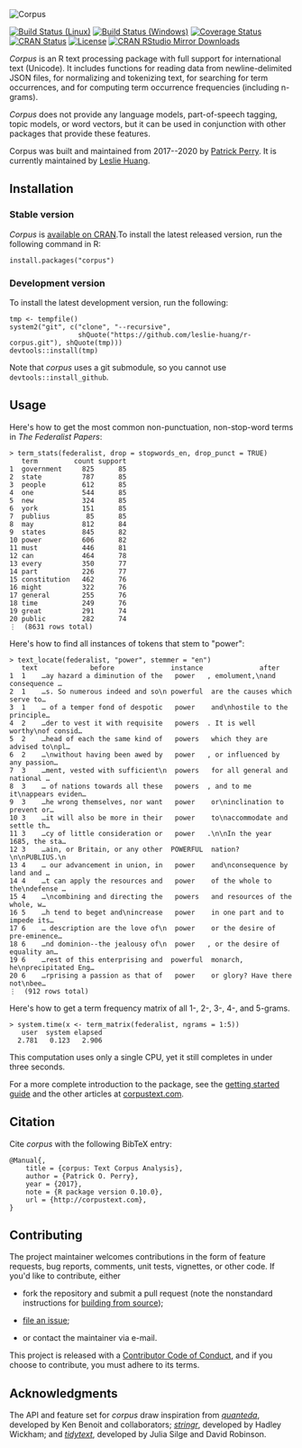 <div style="margin-bottom:14px"><img alt="Corpus" src="man/figures/banner.png" /></div>

[![Build Status (Linux)][travis-badge]][travis]
[![Build Status (Windows)][appveyor-badge]][appveyor]
[![Coverage Status][codecov-badge]][codecov]
[![CRAN Status][cran-badge]][cran]
[![License][apache-badge]][apache]
[![CRAN RStudio Mirror Downloads][cranlogs-badge]][cran]


*Corpus* is an R text processing package with full support for international
text (Unicode). It includes functions for reading data from newline-delimited
JSON files, for normalizing and tokenizing text, for searching for term
occurrences, and for computing term occurrence frequencies (including
n-grams).

*Corpus* does not provide any language models, part-of-speech tagging, topic
models, or word vectors, but it can be used in conjunction with other packages
that provide these features.

Corpus was built and maintained from 2017--2020 by [Patrick Perry](https://github.com/patperry/). It is currently maintained by [Leslie Huang](https://github.com/leslie-huang).


Installation
------------

### Stable version

*Corpus* is [available on CRAN][cran].To install the latest released version,
run the following command in R:

    install.packages("corpus")


### Development version

To install the latest development version, run the following:

    tmp <- tempfile()
    system2("git", c("clone", "--recursive",
                     shQuote("https://github.com/leslie-huang/r-corpus.git"), shQuote(tmp)))
    devtools::install(tmp)

Note that *corpus* uses a git submodule, so you cannot use
`devtools::install_github`.


Usage
-----

Here's how to get the most common non-punctuation, non-stop-word terms in *The
Federalist Papers*:

    > term_stats(federalist, drop = stopwords_en, drop_punct = TRUE)
       term         count support
    1  government     825      85
    2  state          787      85
    3  people         612      85
    4  one            544      85
    5  new            324      85
    6  york           151      85
    7  publius         85      85
    8  may            812      84
    9  states         845      82
    10 power          606      82
    11 must           446      81
    12 can            464      78
    13 every          350      77
    14 part           226      77
    15 constitution   462      76
    16 might          322      76
    17 general        255      76
    18 time           249      76
    19 great          291      74
    20 public         282      74
    ⋮  (8631 rows total)

Here's how to find all instances of tokens that stem to "power":

    > text_locate(federalist, "power", stemmer = "en")
       text             before              instance              after             
    1  1    …ay hazard a diminution of the   power   , emolument,\nand consequence …
    2  1    …s. So numerous indeed and so\n powerful  are the causes which serve to…
    3  1    … of a temper fond of despotic   power    and\nhostile to the principle…
    4  2    …der to vest it with requisite   powers  . It is well worthy\nof consid…
    5  2    …head of each the same kind of   powers   which they are advised to\npl…
    6  2    …\nwithout having been awed by   power   , or influenced by any passion…
    7  3    …ment, vested with sufficient\n  powers   for all general and national …
    8  3    … of nations towards all these   powers  , and to me it\nappears eviden…
    9  3    …he wrong themselves, nor want   power    or\ninclination to prevent or…
    10 3    …it will also be more in their   power    to\naccommodate and settle th…
    11 3    …cy of little consideration or   power   .\n\nIn the year 1685, the sta…
    12 3    …ain, or Britain, or any other  POWERFUL  nation?\n\nPUBLIUS.\n         
    13 4    … our advancement in union, in   power    and\nconsequence by land and …
    14 4    …t can apply the resources and   power    of the whole to the\ndefense …
    15 4    …\ncombining and directing the   powers   and resources of the whole, w…
    16 5    …h tend to beget and\nincrease   power    in one part and to impede its…
    17 6    … description are the love of\n  power    or the desire of pre-eminence…
    18 6    …nd dominion--the jealousy of\n  power   , or the desire of equality an…
    19 6    …rest of this enterprising and  powerful  monarch, he\nprecipitated Eng…
    20 6    …rprising a passion as that of   power    or glory? Have there not\nbee…
    ⋮  (912 rows total)

Here's how to get a term frequency matrix of all 1-, 2-, 3-, 4-, and 5-grams.

    > system.time(x <- term_matrix(federalist, ngrams = 1:5))
       user  system elapsed
      2.781   0.123   2.906

This computation uses only a single CPU, yet it still completes in under three
seconds.


For a more complete introduction to the package, see the
[getting started guide][corpus-intro] and the other articles at
[corpustext.com](http://corpustext.com).


Citation
--------

Cite *corpus* with the following BibTeX entry:

    @Manual{,
        title = {corpus: Text Corpus Analysis},
        author = {Patrick O. Perry},
        year = {2017},
        note = {R package version 0.10.0},
        url = {http://corpustext.com},
    }


Contributing
------------

The project maintainer welcomes contributions in the form of feature requests,
bug reports, comments, unit tests, vignettes, or other code.  If you'd like to
contribute, either

 + fork the repository and submit a pull request (note the nonstandard
   instructions for [building from source][building]);

 + [file an issue][issues];

 + or contact the maintainer via e-mail.

This project is released with a [Contributor Code of Conduct][conduct],
and if you choose to contribute, you must adhere to its terms.


Acknowledgments
---------------

The API and feature set for *corpus* draw inspiration from
[*quanteda*][quanteda], developed by Ken Benoit and collaborators;
[*stringr*][stringr], developed by Hadley Wickham; and
[*tidytext*][tidytext], developed by Julia Silge and David Robinson.


[apache]: https://www.apache.org/licenses/LICENSE-2.0.html "Apache License, Version 2.0"
[apache-badge]: https://img.shields.io/badge/License-Apache%202.0-blue.svg "Apache License, Version 2.0"
[appveyor]: https://ci.appveyor.com/project/leslie-huang/r-corpus/branch/master "Continuous Integration (Windows)"
[appveyor-badge]: https://ci.appveyor.com/api/projects/status/github/leslie-huang/r-corpus?branch=master&svg=true "Continuous Integration (Windows)"
[bench-term-matrix]: https://github.com/leslie-huang/bench-term-matrix#readme "Term Matrix Benchmark"
[bench-ndjson]: https://github.com/jeroen/ndjson-benchmark#readme "NDJSON Benchmark"
[building]: #development-version "Building from Source"
[casefold]: https://www.w3.org/International/wiki/Case_folding "Case Folding"
[cc]: https://en.wikipedia.org/wiki/C0_and_C1_control_codes "C0 and C1 Control Codes"
[codecov]: https://codecov.io/github/patperry/r-corpus?branch=master "Code Coverage"
[codecov-badge]: https://codecov.io/github/leslie-huang/r-corpus/coverage.svg?branch=master "Code Coverage"
[conduct]: https://github.com/leslie-huang/r-corpus/blob/master/CONDUCT.md "Contributor Code of Conduct"
[corpus]: https://github.com/patperry/corpus "Corpus C Library"
[corpus-intro]: http://corpustext.com/articles/corpus.html "Introduction to corpus"
[cran]: https://cran.r-project.org/package=corpus "CRAN Page"
[cran-badge]: http://www.r-pkg.org/badges/version/corpus "CRAN Page"
[cranlogs-badge]: http://cranlogs.r-pkg.org/badges/corpus "CRAN Downloads"
[emoji-print]: https://twitter.com/ptrckprry/status/887732831161425920 "MacOS Emoji Printing"
[issues]: https://github.com/leslie-huang/r-corpus/issues "Issues"
[ndjson]: http://ndjson.org/ "Newline-Delimited JSON"
[nfc]: http://unicode.org/reports/tr15/ "Unicode Normalization Forms"
[quanteda]: http://quanteda.io/ "Quanteda"
[sentbreak]: http://unicode.org/reports/tr29/#Sentence_Boundaries "Unicode Text Segmentation, Sentence Boundaries"
[stringr]: http://stringr.tidyverse.org/ "Stringr"
[tidytext]: http://juliasilge.github.io/tidytext/ "Tidytext"
[travis]: https://travis-ci.org/leslie-huang/r-corpus "Continuous Integration (Linux)"
[travis-badge]: https://api.travis-ci.org/leslie-huang/r-corpus.svg?branch=master "Continuous Integration (Linux)"
[unicode-vignette]: http://corpustext.com/articles/unicode.html "Unicode: Emoji, accents, and international text"
[windows-enc2utf8]: https://twitter.com/ptrckprry/status/901494853758054401 "Windows enc2utf8 Bug"
[wordbreak]: http://unicode.org/reports/tr29/#Word_Boundaries "Unicode Text Segmentation, Word Boundaries"
